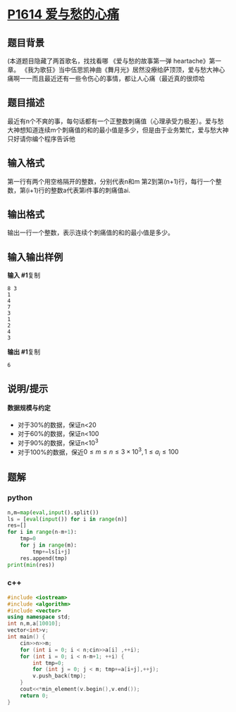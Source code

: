 # [P1614 爱与愁的心痛 ](https://www.luogu.com.cn/problem/P1614)

## 题目背景

(本道题目隐藏了两首歌名，找找看哪
《爱与愁的故事第一弹 heartache》第一章。
《我为歌狂》当中伍思凯神曲《舞月光》居然没療给萨顶顶，爱与愁大神心痛啊一一而且最近还有一些令伤心的事情，都让人心痛（最近真的很烦哈

## 题目描述
最近有n个不爽的事，每句话都有一个正整数刺痛值（心理承受力极差）。爱与愁大神想知道连续m个刺痛值的和的最小值是多少，但是由于业务繁忙，爱与愁大神只好请你编个程序告诉他
## 输入格式
第一行有两个用空格隔开的整数，分别代表n和m
第2到第(n+1)行，每行一个整数，第(i+1)行的整数a代表第i件事的刺痛值ai.
## 输出格式
输出一行一个整数，表示连续个刺痛值的和的最小值是多少。

## 输入输出样例

**输入 #1**复制

```
8 3
1
4
7
3
1
2
4
3
```

**输出 #1**复制

```
6
```

## 说明/提示

#### 数据规模与约定

- 对于30%的数据，保证n<20
- 对于60%的数据，保证n<100
- 对于90%的数据，保证n<$10^3$
- 对于100%的数据，保近$0≤m≤n≤3×10^3,1≤a_i≤100$

## 题解

### python

```python
n,m=map(eval,input().split())
ls = [eval(input()) for i in range(n)]
res=[]
for i in range(n-m+1):
    tmp=0
    for j in range(m):
        tmp+=ls[i+j]
    res.append(tmp)
print(min(res))
```

### c++

```cpp
#include <iostream>
#include <algorithm>
#include <vector>
using namespace std;
int n,m,a[10010];
vector<int>v;
int main() {
    cin>>n>>m;
    for (int i = 0; i < n;cin>>a[i] ,++i);
    for (int i = 0; i < n-m+1; ++i) {
        int tmp=0;
        for (int j = 0; j < m; tmp+=a[i+j],++j);
        v.push_back(tmp);
    }
    cout<<*min_element(v.begin(),v.end());
    return 0;
}
```

